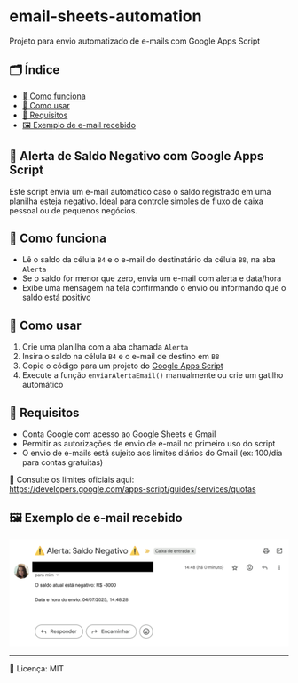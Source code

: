 # email-sheets-automation

Projeto para envio automatizado de e-mails com Google Apps Script

## 🗂 Índice

- [📌 Como funciona](#como-funciona)
- [🚀 Como usar](#como-usar)
- [📎 Requisitos](#requisitos)
- [🖼️ Exemplo de e-mail recebido](#exemplo-de-e-mail-recebido)

## 📢 Alerta de Saldo Negativo com Google Apps Script

Este script envia um e-mail automático caso o saldo registrado em uma planilha esteja negativo. Ideal para controle simples de fluxo de caixa pessoal ou de pequenos negócios.

## 📌 Como funciona

- Lê o saldo da célula `B4` e o e-mail do destinatário da célula `B8`, na aba `Alerta`
- Se o saldo for menor que zero, envia um e-mail com alerta e data/hora
- Exibe uma mensagem na tela confirmando o envio ou informando que o saldo está positivo

## 🚀 Como usar

1. Crie uma planilha com a aba chamada `Alerta`
2. Insira o saldo na célula `B4` e o e-mail de destino em `B8`
3. Copie o código para um projeto do [Google Apps Script](https://script.google.com)
4. Execute a função `enviarAlertaEmail()` manualmente ou crie um gatilho automático

## 📎 Requisitos

- Conta Google com acesso ao Google Sheets e Gmail
- Permitir as autorizações de envio de e-mail no primeiro uso do script
- O envio de e-mails está sujeito aos limites diários do Gmail (ex: 100/dia para contas gratuitas)

📌 Consulte os limites oficiais aqui:  
https://developers.google.com/apps-script/guides/services/quotas

## 🖼️ Exemplo de e-mail recebido

<p align="center">
  <img src="email-exemplo.png" alt="Exemplo de E-mail" width="600"/>
</p>

---

📝 Licença: MIT
